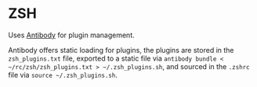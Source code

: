 ZSH
===

Uses [Antibody](https://getantibody.github.io/) for plugin management.

Antibody offers static loading for plugins, the plugins are stored in the
`zsh_plugins.txt` file, exported to a static file via 
`antibody bundle < ~/rc/zsh/zsh_plugins.txt > ~/.zsh_plugins.sh`, and sourced in
the `.zshrc` file via `source ~/.zsh_plugins.sh`.



